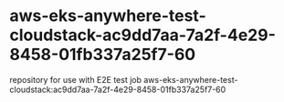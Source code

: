 # aws-eks-anywhere-test-cloudstack-ac9dd7aa-7a2f-4e29-8458-01fb337a25f7-60
repository for use with E2E test job aws-eks-anywhere-test-cloudstack:ac9dd7aa-7a2f-4e29-8458-01fb337a25f7-60
